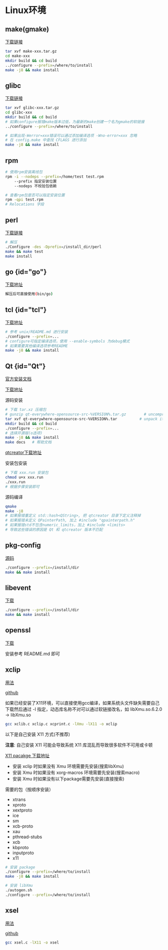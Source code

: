 # Linux环境

## make(gmake)

[下载链接](https://ftp.gnu.org/gnu/make/)

```bash
tar xvf make-xxx.tar.gz
cd make-xxx
mkdir build && cd build
../configure --prefix=/where/to/install
make -j8 && make install
```

## glibc

[下载链接](https://ftp.gnu.org/gnu/glibc/)

```bash
tar xvf glibc-xxx.tar.gz
cd glibc-xxx
mkdir build && cd build
# 如果configure报错make版本过低，为最新的make创建一个名为gmake的软链接
../configure --prefix=/where/to/install

# 如果出现-Werror=xxx错误可以通过添加编译选项 -Wno-error=xxx 忽略
# 在 config.make 中查找 CFLAGS 进行添加
make -j8 && make install
```

## rpm

```bash
# 使用rpm安装离线包
rpm -i --nodeps --prefix=/home/test test.rpm
    --prefix 指定安装位置
    --nodeps 不校验包依赖

# 查看rpm包是否可以指定安装位置
rpm -qpi test.rpm
# Relocations 字段
```

## perl

[下载链接](http://search.cpan.org/CPAN/authors/id/S/SH/SHAY/perl-5.26.1.tar.gz)

```bash
# 解压
./Configure -des -Dprefix=/install_dir/perl
make && make test
make install
```

## go {id="go"}

[下载地址](https://golang.google.cn/dl/)

```bash
解压后可直接使用(bin/go)
```

## tcl {id="tcl"}

[下载地址](https://github.com/tcltk/tcl)

```bash
# 参考 unix/README.md 进行安装
./configure --prefix=...
# configure可指定编译选项，使用 --enable-symbols 为debug模式
# 如果需要其他编译选项参考README
make -j8 && make install
```

## Qt {id="Qt"}

[官方安装文档](https://doc.qt.io/qt-5.15/linux-building.html)

[下载地址](http://mirrors.ustc.edu.cn/qtproject/archive/qt/)

源码安装

```bash
# 下载 tar.xz 压缩包
# gunzip qt-everywhere-opensource-src-%VERSION%.tar.gz        # uncompress the archive
tar xvf qt-everywhere-opensource-src-%VERSION%.tar          # unpack it
mkdir build && cd build
./configure --prefix=...
# 选择开源版(o选项)
make -j8 && make install
make docs   # 帮助文档
```

[qtcreator下载地址](http://mirrors.ustc.edu.cn/qtproject/archive/qtcreator/)

安装包安装

```bash
# 下载 xxx.run 安装包
chmod u+x xxx.run
./xxx.run
# 根据步骤安装即可
```

源码编译

```bash
qmake
make -j8
# 如果报错重定义 std::hash<QString>, 把 qtcreator 目录下定义注释掉
# 如果报错未定义 QPainterPath, 加上 #include "qpainterpath.h"
# 如果报错std不包含numeric_limits，加上 #include <limits>
# 导致这些错误的原因是 Qt 和 qtcreator 版本不匹配
```

## pkg-config

[源码](https://github.com/Distrotech/pkg-config)

```sh
./configure --prefix=/install/dir
make && make install
```

## libevent

[下载](https://github.com/libevent/libevent/releases/tag/release-2.1.12-stable)

```sh
./configure --prefix=/install/dir
make && make install
```

## openssl

[下载](https://www.openssl.org/source/)

安装参考 README.md 即可

## xclip

[用法](../命令/linux.md#xclip)

[github](https://github.com/astrand/xclip)

如果已经安装了X11环境，可以直接使用gcc编译，如果系统头文件缺失需要自己下载然后通过 -I 指定，动态库名称不对可以通过软链接改名，如 libXmu.so.6.2.0 -> libXmu.so

```sh
gcc xclib.c xclip.c xcprint.c -lXmu -lX11 -o xclip
```

以下是自己安装 X11 方式(不推荐)

**注意**: 自己安装 X11 可能会导致系统 X11 库混乱而导致很多软件不可用或卡顿

[X11 pacakge 下载地址](https://www.x.org/releases/X11R7.7/src/everything/)

* 安装 xclip 时如果没有 Xmu 环境需要先安装(搜索libXmu)
* 安装 Xmu 时如果没有 xorg-macros 环境需要先安装(搜索macro)
* 安装 Xmu 时如果没有以下package需要先安装(直接搜索)

需要的包（按顺序安装）

* xtrans
* xproto
* xextproto
* ice
* sm
* xcb-proto
* xau
* pthread-stubs
* xcb
* kbproto
* inputproto
* x11

```sh
# 安装 package
./configure --prefix=/where/to/install
make -j8 && make install

# 安装 libXmu
./autogen.sh
./configure --prefix=/where/to/install
```

## xsel

[用法](../命令/linux.md#xsel)

[github](https://github.com/kfish/xsel)

```sh
gcc xsel.c -lX11 -o xsel
```
